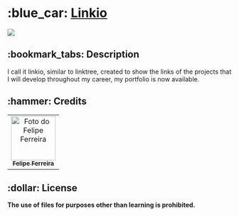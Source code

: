 <h1>:blue_car: <a href="https://linkiobrfelipe.netlify.app/"> Linkio </a></h1>

<div style="display: inline_block">

<img src ="https://lh3.googleusercontent.com/fife/AAbDypArFvVSSt2kq_zCHpdpdFIonYlrZdGK1vmcD60WTrWgKLbk9xyWCPwyZHDMicnD0v5MDgraMxzSr3QHscKWf-0NVLd7wqIlCg9Pr39hRQl_WLzh9DsTY4vuofB_WCUHW7Wz1_0We4EaUW1NtkKQ30dbRE5eTRwYl3UtHZTOnEn2ywPGYzJ1iZ-nVd9ggiy0Xbedg_mR9NyhmLqZoXDt81E2BCi-2nhawGRl0exwuQgg_sCq6yanb8GxHaJsgUPmIiTJJpKPwzFc5QbNfBH0rPGGagcI_qKt4Z_Qh6gSJQHkf4KFSjzf8HSI8OuzGrMUSF1GcDHIvQCL815HUWPwwtYoX-S2Vo2_FKpiZPSDc0pDzW4Ca08YCA63lSvqfDgNbkE81ydwnjVCJ2k4XgkBl9HrufVtQ8Tq4ex_WouBhxO2qfg2oQ29DmSrAbk-35La90RrHqOjzozkbHl1UfTSfFxkieSpZJ-OquXnii7c1POPYvRVXKo9kleza492tK_DBxLJC4A0sYrD4hR_nulqTEcYjr9ZiG_EBWAZyJAbePP4Ta4p46Bb6grx5hlMkPz_zsyYEFc9OU_2hJOjbqDoHTtCbU_YlTZXM-SswMN26MiZ1AO9p7pX5-z0JCxEziBmEnxDQDIBoOXRmXoCcaRpKcVgy4pXR7Eo5ksm46cXd2depMLf6KDvH86xqPtDgSdKrCrrSRwPjSUK8s8Z_e9dxfoxEa5E4S3Hsvy_mYGgQHpOmEuFxs40jxtZ5vw21KbrhuAYNeJScrOvZSCytqryvaYWhzZ7bTjpUHE6ePs4DUuA21VbpXQBbqqwFL4Zk6Jhj4yx9YqCWiMDSXrtnMt4m18tzYi3YK10r02tuX66iZIxPsOcbtP0RHVE5C3qF9LAsADQx0W__oFjWAg_cNnlae1CGw65SsQEFMcVWmJ3138W634Faz1HwA5DSHYSOQTkR_2lJAOwljC8yjIgmFHOmFOW-DjPMRVAuehe-kE8sArMxElEI44T4pjUpOEtYDuM59KqEsNhfqNDwDjAtUAvORU5TzOZxqxvp7CgzYvqus4_BpQlQ3ZMwOd1Rur9atw2SWcOcrysvRQqVIABpJunIat2Iiv3cfEtSWrqPP2tTmoUVmR7VZumU6H_fUdH6M8Afj9AGciPafbQiKlao9qJh9X3rphTVoncBrrOaNoH03MU-lEKCjxgC-QNJMgj4BJyCwdkq-2FZ_bzjJczkqYx3_wmWc5_LNV0TWgKxRrZPQgRFP0oGTpuWrTc-Z5k9FTPYoEVVek5FhOJo-HOVWU7hrCMdQnrdjVOXCq37wQmhXfLHBBisPlnkOwAENTfkGTg9CQ15T3IaSwfTcAkFLnlGs5RxaVp7g70iZptm6uVnc_wkOqHDPVT8r4fvTB28tZU6PIKBQ-9Wep49HgQbiHjkzfr46RmAzjE8gWLjsMs4O6NaoFCCF4OX1ZTO-OcVtVe5uXFw_B1UpxR9fm246v1ZoyE5CNf8kRle9ghOBG66Xagl54bQQjELwg=w1365-h616">
  
</div>

<h2>:bookmark_tabs: Description</h2>
<p>I call it linkio, similar to linktree, created to show the links of the projects that I will develop throughout my career, my portfolio is now available.</p>

<h2>:hammer: Credits</h2>
<table>
  <tr>
    <td align="center">
      <a href="https://github.com/brfelipeferreira">
        <img src="https://avatars.githubusercontent.com/brfelipeferreira" width="100px;" alt="Foto do Felipe Ferreira"/><br>
        <sub>
          <b>Felipe Ferreira</b>
        </sub>
      </a>
    </td>
  </tr>
</table>

<h2>:dollar: License</h2>
<b>The use of files for purposes other than learning is prohibited.</b>
